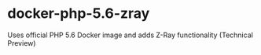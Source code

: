 # docker-php-5.6-zray
Uses official PHP 5.6 Docker image and adds Z-Ray functionality (Technical Preview)
